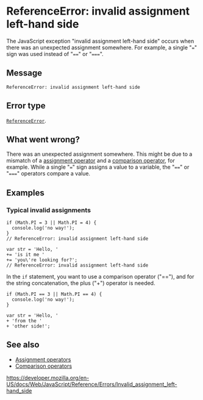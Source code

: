 # ReferenceError: invalid assignment left-hand side

The JavaScript exception "invalid assignment left-hand side" occurs when there was an unexpected assignment somewhere. For example, a single "`=`" sign was used instead of "`==`" or "`===`".

## Message

    ReferenceError: invalid assignment left-hand side

## Error type

[`ReferenceError`](../global_objects/referenceerror).

## What went wrong?

There was an unexpected assignment somewhere. This might be due to a mismatch of a [assignment operator](https://developer.mozilla.org/en-US/docs/Web/JavaScript/Reference/Operators#assignment_operators) and a [comparison operator](https://developer.mozilla.org/en-US/docs/Web/JavaScript/Reference/Operators), for example. While a single "`=`" sign assigns a value to a variable, the "`==`" or "`===`" operators compare a value.

## Examples

### Typical invalid assignments

    if (Math.PI = 3 || Math.PI = 4) {
      console.log('no way!');
    }
    // ReferenceError: invalid assignment left-hand side

    var str = 'Hello, '
    += 'is it me '
    += 'you\'re looking for?';
    // ReferenceError: invalid assignment left-hand side

In the `if` statement, you want to use a comparison operator ("=="), and for the string concatenation, the plus ("+") operator is needed.

    if (Math.PI == 3 || Math.PI == 4) {
      console.log('no way!');
    }

    var str = 'Hello, '
    + 'from the '
    + 'other side!';

## See also

-   [Assignment operators](https://developer.mozilla.org/en-US/docs/Web/JavaScript/Reference/Operators#assignment_operators)
-   [Comparison operators](https://developer.mozilla.org/en-US/docs/Web/JavaScript/Reference/Operators)

<a href="https://developer.mozilla.org/en-US/docs/Web/JavaScript/Reference/Errors/Invalid_assignment_left-hand_side" class="_attribution-link">https://developer.mozilla.org/en-US/docs/Web/JavaScript/Reference/Errors/Invalid_assignment_left-hand_side</a>
